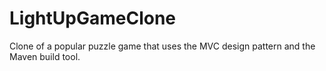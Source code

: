# LightUpGameClone
Clone of a popular puzzle game that uses the MVC design pattern and the Maven build tool.
